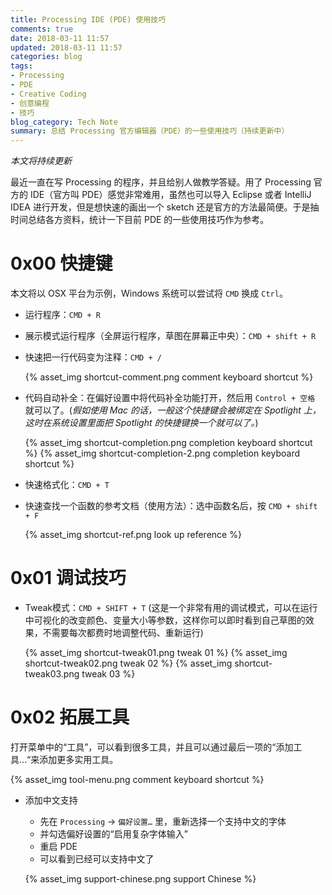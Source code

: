 ```yaml
---
title: Processing IDE (PDE) 使用技巧
comments: true
date: 2018-03-11 11:57
updated: 2018-03-11 11:57
categories: blog
tags:
- Processing
- PDE
- Creative Coding
- 创意编程
- 技巧
blog_category: Tech Note
summary: 总结 Processing 官方编辑器（PDE）的一些使用技巧（持续更新中）
---
```


*本文将持续更新*

最近一直在写 Processing 的程序，并且给别人做教学答疑。用了 Processing 官方的 IDE（官方叫 PDE）感觉非常难用，虽然也可以导入 Eclipse 或者 IntelliJ IDEA 进行开发，但是想快速的画出一个 sketch 还是官方的方法最简便。于是抽时间总结各方资料，统计一下目前 PDE 的一些使用技巧作为参考。

# 0x00 快捷键

本文将以 OSX 平台为示例，Windows 系统可以尝试将 `CMD` 换成 `Ctrl`。

* 运行程序：`CMD + R`
* 展示模式运行程序（全屏运行程序，草图在屏幕正中央）：`CMD + shift + R`
* 快速把一行代码变为注释：`CMD + /`

    {% asset_img shortcut-comment.png comment keyboard shortcut %}

* 代码自动补全：在偏好设置中将代码补全功能打开，然后用 `Control + 空格` 就可以了。(*假如使用 Mac 的话，一般这个快捷键会被绑定在 Spotlight 上，这时在系统设置里面把 Spotlight 的快捷键换一个就可以了。*)

    {% asset_img shortcut-completion.png completion keyboard shortcut %}
    {% asset_img shortcut-completion-2.png completion keyboard shortcut %}

* 快速格式化：`CMD + T`
* 快速查找一个函数的参考文档（使用方法）：选中函数名后，按 `CMD + shift + F`

    {% asset_img shortcut-ref.png look up reference %}


# 0x01 调试技巧

* Tweak模式：`CMD + SHIFT + T` (这是一个非常有用的调试模式，可以在运行中可视化的改变颜色、变量大小等参数，这样你可以即时看到自己草图的效果，不需要每次都费时地调整代码、重新运行)

    {% asset_img shortcut-tweak01.png tweak 01 %}
    {% asset_img shortcut-tweak02.png tweak 02 %}
    {% asset_img shortcut-tweak03.png tweak 03 %}


# 0x02 拓展工具

打开菜单中的“工具”，可以看到很多工具，并且可以通过最后一项的“添加工具…“来添加更多实用工具。

 {% asset_img tool-menu.png comment keyboard shortcut %}

* 添加中文支持
    * 先在 `Processing` -> `偏好设置…` 里，重新选择一个支持中文的字体
    * 并勾选偏好设置的“启用复杂字体输入”
    * 重启 PDE
    * 可以看到已经可以支持中文了

    {% asset_img support-chinese.png support Chinese %}
